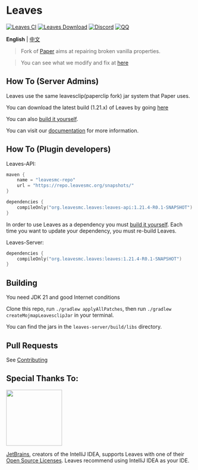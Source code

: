 Leaves 
===========

[![Leaves CI](https://github.com/LeavesMC/Leaves/actions/workflows/build.yml/badge.svg)](https://github.com/LeavesMC/Leaves/actions/workflows/leaves.yml)
[![Leaves Download](https://img.shields.io/github/downloads/LeavesMC/Leaves/total?color=0&logo=github)](https://github.com/LeavesMC/Leaves/releases/latest)
[![Discord](https://badgen.net/discord/online-members/5hgtU72w33?icon=discord&label=Discord&list=what)](https://discord.gg/5hgtU72w33)
[![QQ](https://img.shields.io/badge/QQ_Unofficial-815857713-blue)](http://qm.qq.com/cgi-bin/qm/qr?_wv=1027&k=nisbmnCFeEJCcYWBQ10th4Fu99XWklH4&authKey=8VlUxSdrFCIwmIpxFQIGR8%2BXvIQ2II%2Bx2JfxuQ8amr9UKgINh%2BdXjudQfc%2FIeTO5&noverify=0&group_code=815857713)

**English** | [中文](README_cn.md)

> Fork of [Paper](https://github.com/PaperMC/Paper) aims at repairing broken vanilla properties.

> You can see what we modify and fix at [here](https://docs.leavesmc.org/en/leaves/reference/configuration)

## How To (Server Admins)
Leaves use the same leavesclip(paperclip fork) jar system that Paper uses.

You can download the latest build (1.21.x) of Leaves by going [here](https://github.com/LeavesMC/Leaves/releases/latest)

You can also [build it yourself](#building).

You can visit our [documentation](https://docs.leavesmc.org/leaves/guides/getting-started) for more information.

## How To (Plugin developers)
Leaves-API:
```kotlin
maven {
    name = "leavesmc-repo"
    url = "https://repo.leavesmc.org/snapshots/"
}

dependencies {
    compileOnly("org.leavesmc.leaves:leaves-api:1.21.4-R0.1-SNAPSHOT")
}
 ```

In order to use Leaves as a dependency you must [build it yourself](#building).
Each time you want to update your dependency, you must re-build Leaves.

Leaves-Server:
```kotlin
dependencies {
    compileOnly("org.leavesmc.leaves:leaves:1.21.4-R0.1-SNAPSHOT")
}
 ```

## Building

You need JDK 21 and good Internet conditions

Clone this repo, run `./gradlew applyAllPatches`, then run `./gradlew createMojmapLeavesclipJar` in your terminal.  

You can find the jars in the `leaves-server/build/libs` directory.

## Pull Requests

See [Contributing](docs/CONTRIBUTING.md)

## Special Thanks To:

[<img src="https://user-images.githubusercontent.com/21148213/121807008-8ffc6700-cc52-11eb-96a7-2f6f260f8fda.png" alt="" width="150">](https://www.jetbrains.com)

[JetBrains](https://www.jetbrains.com/), creators of the IntelliJ IDEA, supports Leaves with one of their [Open Source Licenses](https://www.jetbrains.com/opensource/). Leaves recommend using IntelliJ IDEA as your IDE.
